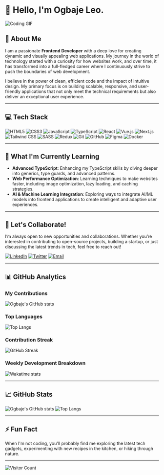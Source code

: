 # 👋 Hello,  I'm Ogbaje Leo.

![Coding GIF](https://media.giphy.com/media/qgQUggAC3Pfv687qPC/giphy.gif)

## 🌟 About Me

I am a passionate **Frontend Developer** with a deep love for creating dynamic and visually appealing web applications. My journey in the world of technology started with a curiosity for how websites work, and over time, it has transformed into a full-fledged career where I continuously strive to push the boundaries of web development.

I believe in the power of clean, efficient code and the impact of intuitive design. My primary focus is on building scalable, responsive, and user-friendly applications that not only meet the technical requirements but also deliver an exceptional user experience.

---

## 💻 Tech Stack

![HTML5](https://img.shields.io/badge/-HTML5-E34F26?style=flat-square&logo=html5&logoColor=white)
![CSS3](https://img.shields.io/badge/-CSS3-1572B6?style=flat-square&logo=css3)
![JavaScript](https://img.shields.io/badge/-JavaScript-EDD222?style=flat-square&logo=javascript&logoColor=white)
![TypeScript](https://img.shields.io/badge/-TypeScript-007ACC?style=flat-square&logo=typescript&logoColor=white)
![React](https://img.shields.io/badge/-React-61DAFB?style=flat-square&logo=react&logoColor=white)
![Vue.js](https://img.shields.io/badge/-Vue.js-4FC08D?style=flat-square&logo=vue.js&logoColor=white)
![Next.js](https://img.shields.io/badge/-Next.js-000000?style=flat-square&logo=next.js&logoColor=white)
![Tailwind CSS](https://img.shields.io/badge/-TailwindCSS-38B2AC?style=flat-square&logo=tailwind-css&logoColor=white)
![SASS](https://img.shields.io/badge/-SASS-CC6699?style=flat-square&logo=sass&logoColor=white)
![Redux](https://img.shields.io/badge/-Redux-764ABC?style=flat-square&logo=redux&logoColor=white)
![Git](https://img.shields.io/badge/-Git-F05032?style=flat-square&logo=git&logoColor=white)
![GitHub](https://img.shields.io/badge/-GitHub-181717?style=flat-square&logo=github&logoColor=white)
![Figma](https://img.shields.io/badge/-Figma-F24E1E?style=flat-square&logo=figma&logoColor=white)
![Docker](https://img.shields.io/badge/-Docker-2496ED?style=flat-square&logo=docker&logoColor=white)

---

## 🌱 What I'm Currently Learning


- **Advanced TypeScript**: Enhancing my TypeScript skills by diving deeper into generics, type guards, and advanced patterns.
- **Web Performance Optimization**: Learning techniques to make websites faster, including image optimization, lazy loading, and caching strategies.
- **AI & Machine Learning Integration**: Exploring ways to integrate AI/ML models into frontend applications to create intelligent and adaptive user experiences.

---

## 💬 Let's Collaborate!


I’m always open to new opportunities and collaborations. Whether you’re interested in contributing to open-source projects, building a startup, or just discussing the latest trends in tech, feel free to reach out!

[![LinkedIn](https://img.shields.io/badge/-LinkedIn-0077B5?style=flat-square&logo=linkedin&logoColor=white)](https://www.linkedin.com/in/ogbajeleo)
[![Twitter](https://img.shields.io/badge/-Twitter-1DA1F2?style=flat-square&logo=twitter&logoColor=white)](https://twitter.com/omaebije)
[![Email](https://img.shields.io/badge/-Email-D14836?style=flat-square&logo=gmail&logoColor=white)](mailto:leonardaromeh@gmail.com)

---
## 📊 GitHub Analytics

### My Contributions

![Ogbaje's GitHub stats](https://github-readme-stats.vercel.app/api?username=ogbajeleo&show_icons=true&theme=radical&count_private=true)

### Top Languages

![Top Langs](https://github-readme-stats.vercel.app/api/top-langs/?username=ogbajeleo&layout=compact&theme=radical&langs_count=6)

### Contribution Streak

![GitHub Streak](https://streak-stats.demolab.com?user=ogbajeleo&theme=radical&hide_border=true&date_format=M%20j%5B%2C%20Y%5D)

### Weekly Development Breakdown

<!-- Add a dynamic graph showing your weekly coding activity -->
![Wakatime stats](https://github-readme-stats.vercel.app/api/wakatime?username=ogbajeleo&theme=radical&layout=compact)

---


## 📈 GitHub Stats

![Ogbaje's GitHub stats](https://github-readme-stats.vercel.app/api?username=ogbajeleo&show_icons=true&theme=radical&count_private=true)
![Top Langs](https://github-readme-stats.vercel.app/api/top-langs/?username=ogbajeleo&layout=compact&theme=radical&langs_count=6)

---

## ⚡ Fun Fact


When I'm not coding, you'll probably find me exploring the latest tech gadgets, experimenting with new recipes in the kitchen, or hiking through nature.

---

![Visitor Count](https://komarev.com/ghpvc/?username=ogbajeleo&style=flat-square)
